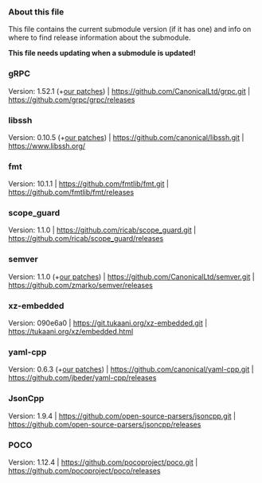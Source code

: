 
### About this file

This file contains the current submodule version (if it has one) and
info on where to find release information about the submodule.

**This file needs updating when a submodule is updated!**

### gRPC
Version: 1.52.1 (+[our patches](https://github.com/CanonicalLtd/grpc/compare/v1.52.1..ba8e7f72)) |
<https://github.com/CanonicalLtd/grpc.git> |
<https://github.com/grpc/grpc/releases>

### libssh
Version: 0.10.5 (+[our patches](https://github.com/canonical/libssh/compare/libssh-0.10.5..843b97db)) |
<https://github.com/canonical/libssh.git> |
<https://www.libssh.org/>

### fmt
Version: 10.1.1 |
<https://github.com/fmtlib/fmt.git> |
<https://github.com/fmtlib/fmt/releases>

### scope_guard
Version: 1.1.0 |
<https://github.com/ricab/scope_guard.git> |
<https://github.com/ricab/scope_guard/releases>

### semver
Version: 1.1.0 (+[our patches](https://github.com/CanonicalLtd/semver/compare/1.1.0..69e1b1e)) |
<https://github.com/CanonicalLtd/semver.git> |
<https://github.com/zmarko/semver/releases>

### xz-embedded
Version: 090e6a0 |
<https://git.tukaani.org/xz-embedded.git> |
<https://tukaani.org/xz/embedded.html>

### yaml-cpp
Version: 0.6.3 (+[our patches](https://github.com/canonical/yaml-cpp/compare/yaml-cpp-0.6.3..a61bca0)) |
<https://github.com/canonical/yaml-cpp.git> |
<https://github.com/jbeder/yaml-cpp/releases>

### JsonCpp
Version: 1.9.4 |
<https://github.com/open-source-parsers/jsoncpp.git> |
<https://github.com/open-source-parsers/jsoncpp/releases>

### POCO
Version: 1.12.4 |
<https://github.com/pocoproject/poco.git> |
<https://github.com/pocoproject/poco/releases>
